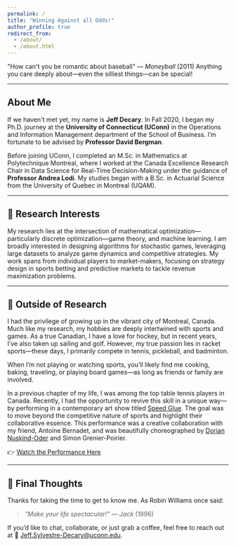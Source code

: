 ```yaml
---
permalink: /
title: "Winning Against all Odds!"
author_profile: true
redirect_from: 
  - /about/
  - /about.html
---
```


"How can't you be romantic about baseball" — *Moneyball* (2011)
Anything you care deeply about—even the silliest things—can be special!

---

## About Me
If we haven't met yet, my name is **Jeff Decary**. In Fall 2020, I began my Ph.D. journey at the **University of Connecticut (UConn)** in the Operations and Information Management department of the School of Business. I’m fortunate to be advised by **Professor David Bergman**.

Before joining UConn, I completed an M.Sc. in Mathematics at Polytechnique Montreal, where I worked at the Canada Excellence Research Chair in Data Science for Real-Time Decision-Making under the guidance of **Professor Andrea Lodi**. My studies began with a B.Sc. in Actuarial Science from the University of Quebec in Montreal (UQAM).

---

## 🔹 Research Interests
My research lies at the intersection of mathematical optimization—particularly discrete optimization—game theory, and machine learning. I am broadly interested in designing algorithms for stochastic games, leveraging large datasets to analyze game dynamics and competitive strategies. My work spans from individual players to market-makers, focusing on strategy design in sports betting and predictive markets to tackle revenue maximization problems.

---

## 🔹 Outside of Research
I had the privilege of growing up in the vibrant city of Montreal, Canada. Much like my research, my hobbies are deeply intertwined with sports and games. As a true Canadian, I have a love for hockey, but in recent years, I’ve also taken up sailing and golf. However, my true passion lies in racket sports—these days, I primarily compete in tennis, pickleball, and badminton.

When I’m not playing or watching sports, you’ll likely find me cooking, baking, traveling, or playing board games—as long as friends or family are involved.

In a previous chapter of my life, I was among the top table tennis players in Canada. Recently, I had the opportunity to revive this skill in a unique way—by performing in a contemporary art show titled [Speed Glue](https://www.doriannuskindoder.com/choreography/speed-glue-2019/). The goal was to move beyond the competitive nature of sports and highlight their collaborative essence. This performance was a creative collaboration with my friend, Antoine Bernadet, and was beautifully choreographed by [Dorian Nuskind-Oder](https://www.doriannuskindoder.com/) and Simon Grenier-Poirier.

👉 [Watch the Performance Here](#)

---

## 🔹 Final Thoughts
Thanks for taking the time to get to know me. As Robin Williams once said:

> *"Make your life spectacular!"* — *Jack* (1996)


If you’d like to chat, collaborate, or just grab a coffee, feel free to reach out at 📩 Jeff.Sylvestre-Decary@uconn.edu.

<!-- 
======
Like many other Jekyll-based GitHub Pages templates, Academic Pages makes you separate the website's content from its form. The content & metadata of your website are in structured markdown files, while various other files constitute the theme, specifying how to transform that content & metadata into HTML pages. You keep these various markdown (.md), YAML (.yml), HTML, and CSS files in a public GitHub repository. Each time you commit and push an update to the repository, the [GitHub pages](https://pages.github.com/) service creates static HTML pages based on these files, which are hosted on GitHub's servers free of charge.

Many of the features of dynamic content management systems (like Wordpress) can be achieved in this fashion, using a fraction of the computational resources and with far less vulnerability to hacking and DDoSing. You can also modify the theme to your heart's content without touching the content of your site. If you get to a point where you've broken something in Jekyll/HTML/CSS beyond repair, your markdown files describing your talks, publications, etc. are safe. You can rollback the changes or even delete the repository and start over - just be sure to save the markdown files! Finally, you can also write scripts that process the structured data on the site, such as [this one](https://github.com/academicpages/academicpages.github.io/blob/master/talkmap.ipynb) that analyzes metadata in pages about talks to display [a map of every location you've given a talk](https://academicpages.github.io/talkmap.html).

Getting started
======
1. Register a GitHub account if you don't have one and confirm your e-mail (required!)
1. Fork [this template](https://github.com/academicpages/academicpages.github.io) by clicking the "Use this template" button in the top right. 
1. Go to the repository's settings (rightmost item in the tabs that start with "Code", should be below "Unwatch"). Rename the repository "[your GitHub username].github.io", which will also be your website's URL.
1. Set site-wide configuration and create content & metadata (see below -- also see [this set of diffs](http://archive.is/3TPas) showing what files were changed to set up [an example site](https://getorg-testacct.github.io) for a user with the username "getorg-testacct")
1. Upload any files (like PDFs, .zip files, etc.) to the files/ directory. They will appear at https://[your GitHub username].github.io/files/example.pdf.  
1. Check status by going to the repository settings, in the "GitHub pages" section

Site-wide configuration
------
The main configuration file for the site is in the base directory in [_config.yml](https://github.com/academicpages/academicpages.github.io/blob/master/_config.yml), which defines the content in the sidebars and other site-wide features. You will need to replace the default variables with ones about yourself and your site's github repository. The configuration file for the top menu is in [_data/navigation.yml](https://github.com/academicpages/academicpages.github.io/blob/master/_data/navigation.yml). For example, if you don't have a portfolio or blog posts, you can remove those items from that navigation.yml file to remove them from the header. 

Create content & metadata
------
For site content, there is one markdown file for each type of content, which are stored in directories like _publications, _talks, _posts, _teaching, or _pages. For example, each talk is a markdown file in the [_talks directory](https://github.com/academicpages/academicpages.github.io/tree/master/_talks). At the top of each markdown file is structured data in YAML about the talk, which the theme will parse to do lots of cool stuff. The same structured data about a talk is used to generate the list of talks on the [Talks page](https://academicpages.github.io/talks), each [individual page](https://academicpages.github.io/talks/2012-03-01-talk-1) for specific talks, the talks section for the [CV page](https://academicpages.github.io/cv), and the [map of places you've given a talk](https://academicpages.github.io/talkmap.html) (if you run this [python file](https://github.com/academicpages/academicpages.github.io/blob/master/talkmap.py) or [Jupyter notebook](https://github.com/academicpages/academicpages.github.io/blob/master/talkmap.ipynb), which creates the HTML for the map based on the contents of the _talks directory).

**Markdown generator**

The repository includes [a set of Jupyter notebooks](https://github.com/academicpages/academicpages.github.io/tree/master/markdown_generator
) that converts a CSV containing structured data about talks or presentations into individual markdown files that will be properly formatted for the Academic Pages template. The sample CSVs in that directory are the ones I used to create my own personal website at stuartgeiger.com. My usual workflow is that I keep a spreadsheet of my publications and talks, then run the code in these notebooks to generate the markdown files, then commit and push them to the GitHub repository.

How to edit your site's GitHub repository
------
Many people use a git client to create files on their local computer and then push them to GitHub's servers. If you are not familiar with git, you can directly edit these configuration and markdown files directly in the github.com interface. Navigate to a file (like [this one](https://github.com/academicpages/academicpages.github.io/blob/master/_talks/2012-03-01-talk-1.md) and click the pencil icon in the top right of the content preview (to the right of the "Raw | Blame | History" buttons). You can delete a file by clicking the trashcan icon to the right of the pencil icon. You can also create new files or upload files by navigating to a directory and clicking the "Create new file" or "Upload files" buttons. 

Example: editing a markdown file for a talk
![Editing a markdown file for a talk](/images/editing-talk.png)

For more info
------
More info about configuring Academic Pages can be found in [the guide](https://academicpages.github.io/markdown/), the [growing wiki](https://github.com/academicpages/academicpages.github.io/wiki), and you can always [ask a question on GitHub](https://github.com/academicpages/academicpages.github.io/discussions). The [guides for the Minimal Mistakes theme](https://mmistakes.github.io/minimal-mistakes/docs/configuration/) (which this theme was forked from) might also be helpful. -->
